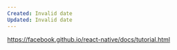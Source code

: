```yaml
---
Created: Invalid date
Updated: Invalid date
---
```

https://facebook.github.io/react-native/docs/tutorial.html